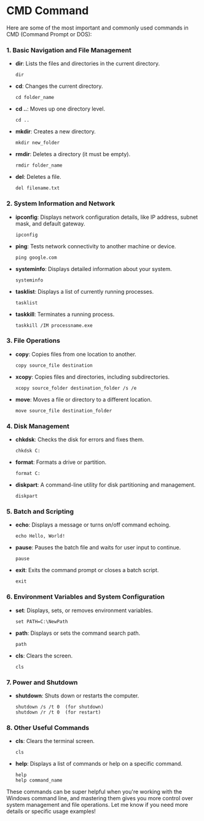 # CMD Command
Here are some of the most important and commonly used commands in CMD (Command Prompt or DOS):

### 1. **Basic Navigation and File Management**
- **dir**: Lists the files and directories in the current directory.
  ```
  dir
  ```
- **cd**: Changes the current directory.
  ```
  cd folder_name
  ```
- **cd ..**: Moves up one directory level.
  ```
  cd ..
  ```
- **mkdir**: Creates a new directory.
  ```
  mkdir new_folder
  ```
- **rmdir**: Deletes a directory (it must be empty).
  ```
  rmdir folder_name
  ```
- **del**: Deletes a file.
  ```
  del filename.txt
  ```

### 2. **System Information and Network**
- **ipconfig**: Displays network configuration details, like IP address, subnet mask, and default gateway.
  ```
  ipconfig
  ```
- **ping**: Tests network connectivity to another machine or device.
  ```
  ping google.com
  ```
- **systeminfo**: Displays detailed information about your system.
  ```
  systeminfo
  ```
- **tasklist**: Displays a list of currently running processes.
  ```
  tasklist
  ```
- **taskkill**: Terminates a running process.
  ```
  taskkill /IM processname.exe
  ```

### 3. **File Operations**
- **copy**: Copies files from one location to another.
  ```
  copy source_file destination
  ```
- **xcopy**: Copies files and directories, including subdirectories.
  ```
  xcopy source_folder destination_folder /s /e
  ```
- **move**: Moves a file or directory to a different location.
  ```
  move source_file destination_folder
  ```

### 4. **Disk Management**
- **chkdsk**: Checks the disk for errors and fixes them.
  ```
  chkdsk C:
  ```
- **format**: Formats a drive or partition.
  ```
  format C:
  ```
- **diskpart**: A command-line utility for disk partitioning and management.
  ```
  diskpart
  ```

### 5. **Batch and Scripting**
- **echo**: Displays a message or turns on/off command echoing.
  ```
  echo Hello, World!
  ```
- **pause**: Pauses the batch file and waits for user input to continue.
  ```
  pause
  ```
- **exit**: Exits the command prompt or closes a batch script.
  ```
  exit
  ```

### 6. **Environment Variables and System Configuration**
- **set**: Displays, sets, or removes environment variables.
  ```
  set PATH=C:\NewPath
  ```
- **path**: Displays or sets the command search path.
  ```
  path
  ```
- **cls**: Clears the screen.
  ```
  cls
  ```

### 7. **Power and Shutdown**
- **shutdown**: Shuts down or restarts the computer.
  ```
  shutdown /s /t 0  (for shutdown)
  shutdown /r /t 0  (for restart)
  ```

### 8. **Other Useful Commands**
- **cls**: Clears the terminal screen.
  ```
  cls
  ```
- **help**: Displays a list of commands or help on a specific command.
  ```
  help
  help command_name
  ```

These commands can be super helpful when you're working with the Windows command line, and mastering them gives you more control over system management and file operations. Let me know if you need more details or specific usage examples!